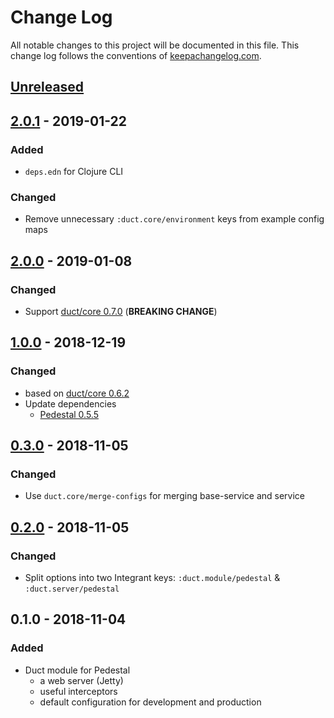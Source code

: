 # Change Log
All notable changes to this project will be documented in this file. This change log follows the conventions of [keepachangelog.com](http://keepachangelog.com/).

## [Unreleased]

## [2.0.1] - 2019-01-22
### Added
- `deps.edn` for Clojure CLI
### Changed
- Remove unnecessary `:duct.core/environment` keys from example config maps

## [2.0.0] - 2019-01-08
### Changed
- Support [duct/core 0.7.0](https://github.com/duct-framework/core/blob/master/CHANGELOG.md#070-2018-01-05) (**BREAKING CHANGE**)

## [1.0.0] - 2018-12-19
### Changed
- based on [duct/core 0.6.2](https://github.com/duct-framework/core/blob/master/CHANGELOG.md#062-2017-12-17)
- Update dependencies
    - [Pedestal 0.5.5](https://github.com/pedestal/pedestal/blob/master/CHANGELOG.md#055---december-18-2018)

## [0.3.0] - 2018-11-05
### Changed
- Use `duct.core/merge-configs` for merging base-service and service

## [0.2.0] - 2018-11-05
### Changed
- Split options into two Integrant keys: `:duct.module/pedestal` & `:duct.server/pedestal`

## 0.1.0 - 2018-11-04
### Added
- Duct module for Pedestal
    - a web server (Jetty)
    - useful interceptors
    - default configuration for development and production

[Unreleased]: https://github.com/lagenorhynque/duct.module.pedestal/compare/2.0.1...HEAD
[2.0.1]: https://github.com/lagenorhynque/duct.module.pedestal/compare/2.0.0...2.0.1
[2.0.0]: https://github.com/lagenorhynque/duct.module.pedestal/compare/1.0.0...2.0.0
[1.0.0]: https://github.com/lagenorhynque/duct.module.pedestal/compare/0.3.0...1.0.0
[0.3.0]: https://github.com/lagenorhynque/duct.module.pedestal/compare/0.2.0...0.3.0
[0.2.0]: https://github.com/lagenorhynque/duct.module.pedestal/compare/0.1.0...0.2.0
